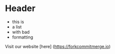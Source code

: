 <!-- Markdown - Easy -->

# Header

- this is
- a list
- with bad
- formatting

Visit our website [here] (https://forkcommitmerge.io)
